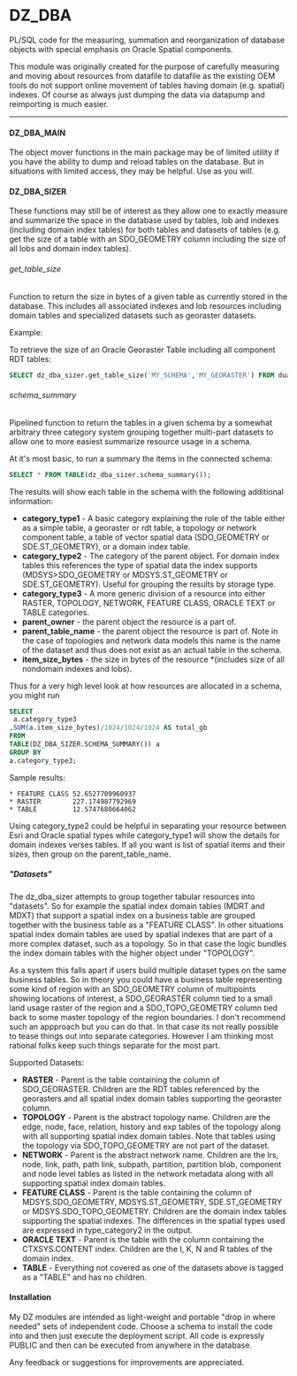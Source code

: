 <h1>DZ_DBA</h1>

PL/SQL code for the measuring, summation and reorganization of database objects with special emphasis on Oracle Spatial components.

This module was originally created for the purpose of carefully measuring and moving about resources from datafile to datafile as the existing OEM tools do not support online movement of tables having domain (e.g. spatial) indexes.  Of course as always just dumping the data via datapump and reimporting is much easier.
<hr/>

<h4>DZ_DBA_MAIN</h4>
The object mover functions in the main package may be of limited utility if you have the ability to dump and reload tables on the database.  But in situations with limited access, they may be helpful.  Use as you will.  

<h4>DZ_DBA_SIZER</h4>
These functions may still be of interest as they allow one to exactly measure and summarize the space in the database used by tables, lob and indexes (including domain index tables) for both tables and datasets of tables (e.g. get the size of a table with an SDO_GEOMETRY column including the size of all lobs and domain index tables).

<h6>get_table_size</h6>

Function to return the size in bytes of a given table as currently stored in the database.  This includes all associated indexes and lob resources including domain tables and specialized datasets such as georaster datasets.

Example:

To retrieve the size of an Oracle Georaster Table including all component RDT tables:
```SQL
SELECT dz_dba_sizer.get_table_size('MY_SCHEMA','MY_GEORASTER') FROM dual;
```

<h6>schema_summary</h6>

Pipelined function to return the tables in a given schema by a somewhat arbitrary three category system grouping together multi-part datasets to allow one to more easiest summarize resource usage in a schema.

At it's most basic, to run a summary the items in the connected schema:
```SQL
SELECT * FROM TABLE(dz_dba_sizer.schema_summary());
```
The results will show each table in the schema with the following additional information:
* **category_type1** - A basic category explaining the role of the table either as a simple table, a georaster or rdt table, a topology or network component table, a table of vector spatial data (SDO_GEOMETRY or SDE.ST_GEOMETRY), or a domain index table.
* **category_type2** - The category of the parent object.  For domain index tables this references the type of spatial data the index supports (MDSYS>SDO_GEOMETRY or MDSYS.ST_GEOMETRY or SDE.ST_GEOMETRY).  Useful for grouping the results by storage type.
* **category_type3** - A more generic division of a resource into either RASTER, TOPOLOGY, NETWORK, FEATURE CLASS, ORACLE TEXT or TABLE categories.
* **parent_owner** - the parent object the resource is a part of.
* **parent_table_name** - the parent object the resource is part of.  Note in the case of topologies and network data models this name is the name of the dataset and thus does not exist as an actual table in the schema.
* **item_size_bytes** - the size in bytes of the resource *(includes size of all nondomain indexes and lobs).

Thus for a very high level look at how resources are allocated in a schema, you might run
```SQL
SELECT 
 a.category_type3 
,SUM(a.item_size_bytes)/1024/1024/1024 AS total_gb
FROM 
TABLE(DZ_DBA_SIZER.SCHEMA_SUMMARY()) a
GROUP BY
a.category_type3;
```
Sample results:
```
* FEATURE CLASS 52.6527709960937
* RASTER        227.174987792969
* TABLE         12.5747680664062
```
Using category_type2 could be helpful in separating your resource between Esri and Oracle spatial types while category_type1 will show the details for domain indexes verses tables.  If all you want is list of spatial items and their sizes, then group on the parent_table_name.

<h5>"Datasets"</h5>

The dz_dba_sizer attempts to group together tabular resources into "datasets".  So for example the spatial index domain tables (MDRT and MDXT) that support a spatial index on a business table are grouped together with the business table as a "FEATURE CLASS".  In other situations spatial index domain tables are used by spatial indexes that are part of a more complex dataset, such as a topology.  So in that case the logic bundles the index domain tables with the higher object under "TOPOLOGY".

As a system this falls apart if users build multiple dataset types on the same business tables.  So in theory you could have a business table representing some kind of region with an SDO_GEOMETRY column of multipoints showing locations of interest, a SDO_GEORASTER column tied to a small land usage raster of the region and a SDO_TOPO_GEOMETRY column tied back to some master topology of the region boundaries.  I don't recommend such an appproach but you can do that.  In that case its not really possible to tease things out into separate categories.  However I am thinking most rational folks keep such things separate for the most part.

Supported Datasets:
* **RASTER** - Parent is the table containing the column of SDO_GEORASTER. Children are the RDT tables referenced by the georasters and all spatial index domain tables supporting the georaster column.
* **TOPOLOGY** - Parent is the abstract topology name.  Children are the edge, node, face, relation, history and exp tables of the topology along with all supporting spatial index domain tables.  Note that tables using the topology via SDO_TOPO_GEOMETRY are not part of the dataset.  
* **NETWORK** - Parent is the abstract network name.  Children are the lrs, node, link, path, path link, subpath, partition, partition blob, component and node level tables as listed in the network metadata along with all supporting spatial index domain tables.  
* **FEATURE CLASS** - Parent is the table containing the column of MDSYS.SDO_GEOMETRY, MDSYS.ST_GEOMETRY, SDE.ST_GEOMETRY or MDSYS.SDO_TOPO_GEOMETRY.  Children are the domain index tables supporting the spatial indexes.  The differences in the spatial types used are expressed in type_category2 in the output.
* **ORACLE TEXT** - Parent is the table with the column containing the CTXSYS.CONTENT index.  Children are the I, K, N and R tables of the domain index.
* **TABLE** - Everything not covered as one of the datasets above is tagged as a "TABLE" and has no children.

<h4>Installation</h4>
My DZ modules are intended as light-weight and portable "drop in where needed" sets of independent code.  Choose a schema to install the code into and then just execute the deployment script.  All code is expressly PUBLIC and then can be executed from anywhere in the database.

Any feedback or suggestions for improvements are appreciated.
